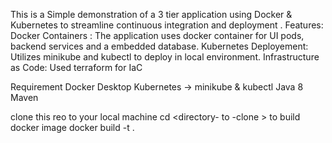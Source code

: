 This is a Simple demonstration of a 3 tier application using Docker & Kubernetes to streamline continuous integration and deployment .
Features:
Docker Containers : The application uses docker container for UI pods, backend services and a embedded database.
Kubernetes Deployement: Utilizes minikube and kubectl to deploy in local environment.
Infrastructure as Code: Used terraform for IaC 

Requirement 
Docker Desktop
Kubernetes -> minikube & kubectl
Java 8
Maven 

clone this reo to your local machine 
cd <directory- to -clone >
to build docker image 
docker build -t <your desired name> .
